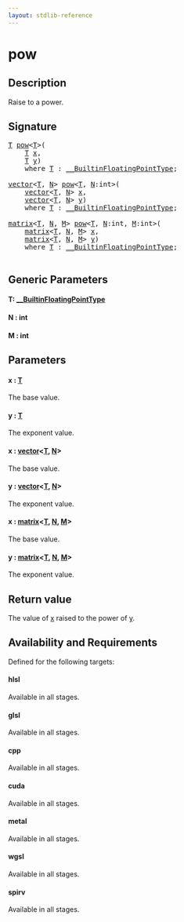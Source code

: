 ```yaml
---
layout: stdlib-reference
---
```


# pow

## Description

Raise to a power.



## Signature 

<pre>
<a href="pow.html#typeparam-T" class="code_type">T</a> <a href="pow.html">pow</a>&lt;<a href="pow.html#typeparam-T" class="code_type">T</a>&gt;(
    <a href="pow.html#typeparam-T" class="code_type">T</a> <a href="pow.html#decl-x" class="code_param">x</a>,
    <a href="pow.html#typeparam-T" class="code_type">T</a> <a href="pow.html#decl-y" class="code_param">y</a>)
    <span class='code_keyword'>where</span> <a href="pow.html#typeparam-T" class="code_type">T</a> : <a href="index.html" class="code_type">__BuiltinFloatingPointType</a>;

<a href="index.html" class="code_type">vector</a>&lt;<a href="pow.html#typeparam-T" class="code_type">T</a>, <a href="pow.html#decl-N" class="code_var">N</a>&gt; <a href="pow.html">pow</a>&lt;<a href="pow.html#typeparam-T" class="code_type">T</a>, <a href="pow.html#decl-N" class="code_var">N</a>:<span class="code_keyword">int</span>&gt;(
    <a href="index.html" class="code_type">vector</a>&lt;<a href="pow.html#typeparam-T" class="code_type">T</a>, <a href="pow.html#decl-N" class="code_var">N</a>&gt; <a href="pow.html#decl-x" class="code_param">x</a>,
    <a href="index.html" class="code_type">vector</a>&lt;<a href="pow.html#typeparam-T" class="code_type">T</a>, <a href="pow.html#decl-N" class="code_var">N</a>&gt; <a href="pow.html#decl-y" class="code_param">y</a>)
    <span class='code_keyword'>where</span> <a href="pow.html#typeparam-T" class="code_type">T</a> : <a href="index.html" class="code_type">__BuiltinFloatingPointType</a>;

<a href="index.html" class="code_type">matrix</a>&lt;<a href="pow.html#typeparam-T" class="code_type">T</a>, <a href="pow.html#decl-N" class="code_var">N</a>, <a href="pow.html#decl-M" class="code_var">M</a>&gt; <a href="pow.html">pow</a>&lt;<a href="pow.html#typeparam-T" class="code_type">T</a>, <a href="pow.html#decl-N" class="code_var">N</a>:<span class="code_keyword">int</span>, <a href="pow.html#decl-M" class="code_var">M</a>:<span class="code_keyword">int</span>&gt;(
    <a href="index.html" class="code_type">matrix</a>&lt;<a href="pow.html#typeparam-T" class="code_type">T</a>, <a href="pow.html#decl-N" class="code_var">N</a>, <a href="pow.html#decl-M" class="code_var">M</a>&gt; <a href="pow.html#decl-x" class="code_param">x</a>,
    <a href="index.html" class="code_type">matrix</a>&lt;<a href="pow.html#typeparam-T" class="code_type">T</a>, <a href="pow.html#decl-N" class="code_var">N</a>, <a href="pow.html#decl-M" class="code_var">M</a>&gt; <a href="pow.html#decl-y" class="code_param">y</a>)
    <span class='code_keyword'>where</span> <a href="pow.html#typeparam-T" class="code_type">T</a> : <a href="index.html" class="code_type">__BuiltinFloatingPointType</a>;

</pre>

## Generic Parameters

####  <a id="typeparam-T"></a>T: [\_\_BuiltinFloatingPointType](../interfaces/0_builtinfloatingpointtype-029hm/index)
####  <a id="decl-N"></a>N  : int
####  <a id="decl-M"></a>M  : int

## Parameters

####  <a id="decl-x"></a>x  : [T](pow#typeparam-T)
The base value.

####  <a id="decl-y"></a>y  : [T](pow#typeparam-T)
The exponent value.

####  <a id="decl-x"></a>x  : [vector](../types/vector/index)\<[T](../types/vector/index#typeparam-T), [N](../types/vector/index#decl-N)\>
The base value.

####  <a id="decl-y"></a>y  : [vector](../types/vector/index)\<[T](../types/vector/index#typeparam-T), [N](../types/vector/index#decl-N)\>
The exponent value.

####  <a id="decl-x"></a>x  : [matrix](../types/matrix/index)\<[T](../types/matrix/t-0), [N](../types/matrix/index#decl-N), [M](../types/matrix/index#decl-M)\>
The base value.

####  <a id="decl-y"></a>y  : [matrix](../types/matrix/index)\<[T](../types/matrix/t-0), [N](../types/matrix/index#decl-N), [M](../types/matrix/index#decl-M)\>
The exponent value.


## Return value
The value of <span class='code'><a href="pow.html#decl-x" class="code_param">x</a></span> raised to the power of <span class='code'><a href="pow.html#decl-y" class="code_param">y</a></span>.


## Availability and Requirements

Defined for the following targets:

#### hlsl
Available in all stages.

#### glsl
Available in all stages.

#### cpp
Available in all stages.

#### cuda
Available in all stages.

#### metal
Available in all stages.

#### wgsl
Available in all stages.

#### spirv
Available in all stages.



